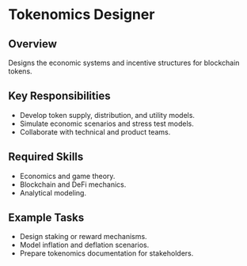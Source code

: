 # Tokenomics Designer

## Overview
Designs the economic systems and incentive structures for blockchain tokens.

## Key Responsibilities
- Develop token supply, distribution, and utility models.
- Simulate economic scenarios and stress test models.
- Collaborate with technical and product teams.

## Required Skills
- Economics and game theory.
- Blockchain and DeFi mechanics.
- Analytical modeling.

## Example Tasks
- Design staking or reward mechanisms.
- Model inflation and deflation scenarios.
- Prepare tokenomics documentation for stakeholders.